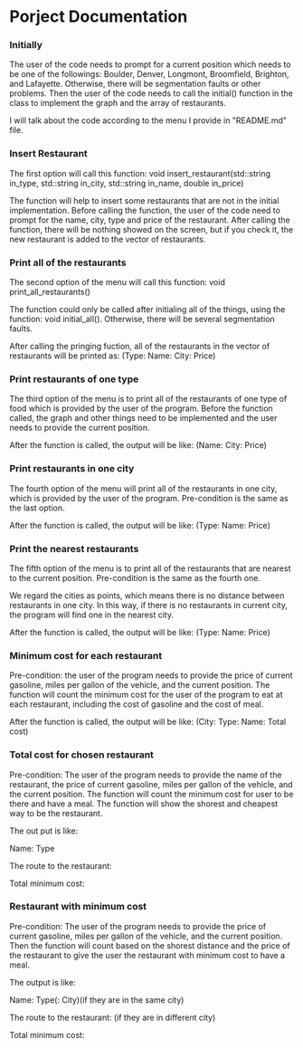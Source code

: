 # Porject Documentation
### Initially
The user of the code needs to prompt for a current position which needs to be one of the followings: Boulder, Denver, Longmont, Broomfield, Brighton, and Lafayette. Otherwise, there will be segmentation faults or other problems. Then the user of the code needs to call the initial() function in the class to implement the graph and the array of restaurants. 

I will talk about the code according to the menu I provide in "README.md" file.
### Insert Restaurant
The first option will call this function: void insert_restaurant(std::string in_type, std::string in_city, std::string in_name, double in_price)

The function will help to insert some restaurants that are not in the initial implementation. 
Before calling the function, the user of the code need to prompt for the name, city, type and price of the restaurant. After calling the function, there will be nothing showed on the screen, but if you check it, the new restaurant is added to the vector of restaurants.
### Print all of the restaurants
The second option of the menu will call this function: void print_all_restaurants()

The function could only be called after initialing all of the things, using the function: void initial_all(). Otherwise, there will be several segmentation faults.

After calling the pringing fuction, all of the restaurants in the vector of restaurants will be printed as: (Type:  Name:  City:  Price)
### Print restaurants of one type
The third option of the menu is to print all of the restaurants of one type of food which is provided by the user of the program. Before the function called, the graph and other things need to be implemented and the user needs to provide the current position. 

After the function is called, the output will be like: (Name:  City:  Price)
### Print restaurants in one city
The fourth option of the menu will print all of the restaurants in one city, which is provided by the user of the program. Pre-condition is the same as the last option. 

After the function is called, the output will be like: (Type:  Name:  Price)
### Print the nearest restaurants
The fifth option of the menu is to print all of the restaurants that are nearest to the current position. Pre-condition is the same as the fourth one. 

We regard the cities as points, which means there is no distance between restaurants in one city. In this way, if there is no restaurants in current city, the program will find one in the nearest city.

After the function is called, the output will be like: (Type:  Name:  Price)
### Minimum cost for each restaurant
Pre-condition: the user of the program needs to provide the price of current gasoline, miles per gallon of the vehicle, and the current position. The function will count the minimum cost for the user of the program to eat at each restaurant, including the cost of gasoline and the cost of meal.

After the function is called, the output will be like: (City:  Type:  Name:  Total cost)
### Total cost for chosen restaurant
Pre-condition: The user of the program needs to provide the name of the restaurant, the price of current gasoline, miles per gallon of the vehicle, and the current position. The function will count the minimum cost for user to be there and have a meal. The function will show the shorest and cheapest way to be the restaurant. 

The out put is like: 

Name:  Type

The route to the restaurant: 

Total minimum cost: 
### Restaurant with minimum cost
Pre-condition: The user of the program needs to provide the price of current gasoline, miles per gallon of the vehicle, and the current position. Then the function will count based on the shorest distance and the price of the restaurant to give the user the restaurant with minimum cost to have a meal.

The output is like: 

Name:  Type(:  City)(if they are in the same city)

The route to the restaurant: (if they are in different city)

Total minimum cost: 